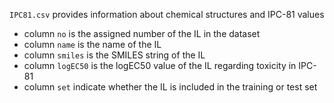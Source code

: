 `IPC81.csv` provides information about chemical structures and IPC-81 values

- column `no` is the assigned number of the IL in the dataset
- column `name` is the name of the IL
- column `smiles` is the SMILES string of the IL
- column `logEC50` is the logEC50 value of the IL regarding toxicity in IPC-81
- column `set` indicate whether the IL is included in the training or test set

